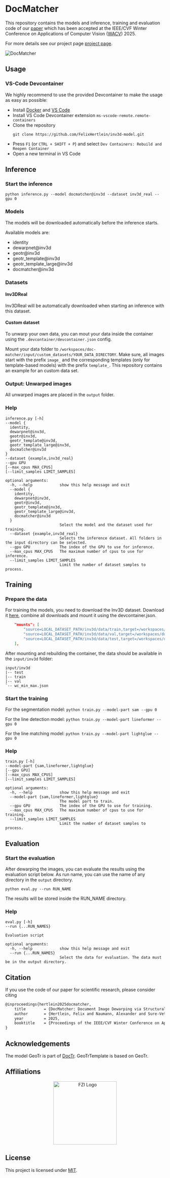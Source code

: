 # DocMatcher

This repository contains the models and inference, training and evaluation code of our [paper](https://felixhertlein.github.io/doc-matcher/) which has been accepted at the IEEE/CVF Winter Conference on Applications of Computer Vision ([WACV](https://wacv2025.thecvf.com/)) 2025.

For more details see our project page [project page](https://felixhertlein.github.io/doc-matcher/).

![DocMatcher](docs/overview.png)

## Usage

### VS-Code Devcontainer

We highly recommend to use the provided Devcontainer to make the usage as easy as possible:

- Install [Docker](https://www.docker.com/) and [VS Code](https://code.visualstudio.com/)
- Install VS Code Devcontainer extension `ms-vscode-remote.remote-containers`
- Clone the repository
  ```shell
  git clone https://github.com/FelixHertlein/inv3d-model.git
  ```
- Press `F1` (or `CTRL + SHIFT + P`) and select `Dev Containers: Rebuild and Reopen Container`
- Open a new terminal in VS Code

## Inference

### Start the inference

`python inference.py --model docmatcher@inv3d --dataset inv3d_real --gpu 0`

### Models

The models will be downloaded automatically before the inference starts.

Available models are:

- identity
- dewarpnet@inv3d
- geotr@inv3d
- geotr_template@inv3d
- geotr_template_large@inv3d
- docmatcher@inv3d

### Datasets

#### Inv3DReal

Inv3DReal will be automatically downloaded when starting an inference with this dataset.

#### Custom dataset

To unwarp your own data, you can mout your data inside the container using the `.devcontainer/devcontainer.json` config.

Mount your data folder to `/workspaces/doc-matcher/input/custom_datasets/YOUR_DATA_DIRECTORY`.
Make sure, all images start with the prefix `image_` and the corresponding templates (only for template-based models) with the prefix `template_`.
This repository contains an example for an custom data set.

### Output: Unwarped images

All unwarped images are placed in the `output` folder.

### Help

```
inference.py [-h]
--model {
  identity,
  dewarpnet@inv3d,
  geotr@inv3d,
  geotr_template@inv3d,
  geotr_template_large@inv3d,
  docmatcher@inv3d
}
--dataset {example,inv3d_real}
--gpu GPU
[--max_cpus MAX_CPUS]
[--limit_samples LIMIT_SAMPLES]

optional arguments:
  -h, --help            show this help message and exit
  --model {
    identity,
    dewarpnet@inv3d,
    geotr@inv3d,
    geotr_template@inv3d,
    geotr_template_large@inv3d,
    docmatcher@inv3d
  }
                        Select the model and the dataset used for training.
  --dataset {example,inv3d_real}
                        Selects the inference dataset. All folders in the input directory can be selected.
  --gpu GPU             The index of the GPU to use for inference.
  --max_cpus MAX_CPUS   The maximum number of cpus to use for inference.
  --limit_samples LIMIT_SAMPLES
                        Limit the number of dataset samples to process.
```

## Training

### Prepare the data

For training the models, you need to download the Inv3D dataset.
Download it [here](https://publikationen.bibliothek.kit.edu/1000161884), combine all downloads and mount it using the devcontainer.json.

```json
	"mounts": [
		"source=LOCAL_DATASET_PATH/inv3d/data/train,target=/workspaces/doc-matcher/input/inv3d/train,type=bind,consistency=cached,readOnly=true",
		"source=LOCAL_DATASET_PATH/inv3d/data/val,target=/workspaces/doc-matcher/input/inv3d/val,type=bind,consistency=cached,readOnly=true",
		"source=LOCAL_DATASET_PATH/inv3d/data/test,target=/workspaces/doc-matcher/input/inv3d/test,type=bind,consistency=cached,readOnly=true"
	],
```

After mounting and rebuilding the container, the data should be available in the `input/inv3d` folder:

```
input/inv3d
|-- test
|-- train
|-- val
`-- wc_min_max.json
```

### Start the training

For the segmentation model:
`python train.py --model-part sam --gpu 0`

For the line detection model:
`python train.py --model-part lineformer --gpu 0`

For the line matching model:
`python train.py --model-part lightglue --gpu 0`

### Help

```
train.py [-h]
--model-part {sam,lineformer,lightglue}
[--gpu GPU]
[--max_cpus MAX_CPUS]
[--limit_samples LIMIT_SAMPLES]

optional arguments:
  -h, --help            show this help message and exit
  --model-part {sam,lineformer,lightglue}
                        The model part to train.
  --gpu GPU             The index of the GPU to use for training.
  --max_cpus MAX_CPUS   The maximum number of cpus to use for training.
  --limit_samples LIMIT_SAMPLES
                        Limit the number of dataset samples to process.
```

## Evaluation

### Start the evaluation

After dewarping the images, you can evaluate the results using the evaluation script below.
As run name, you can use the name of any directory in the `output` directory.

`python eval.py --run RUN_NAME`

The results will be stored inside the RUN_NAME directory.

### Help

```
eval.py [-h]
--run {...RUN_NAMES}

Evaluation script

optional arguments:
  -h, --help            show this help message and exit
  --run {...RUN_NAMES}
                        Select the data for evaluation. The data must be in the output directory.
```

## Citation

If you use the code of our paper for scientific research, please consider citing

```latex
@inproceedings{hertlein2025docmatcher,
	title        = {DocMatcher: Document Image Dewarping via Structural and Textual Line Matching},
	author       = {Hertlein, Felix and Naumann, Alexander and Sure-Vetter, York},
	year         = 2025,
	booktitle    = {Proceedings of the IEEE/CVF Winter Conference on Applications of Computer Vision},
}
```

## Acknowledgements

The model GeoTr is part of [DocTr](https://github.com/fh2019ustc/DocTr). GeoTrTemplate is based on GeoTr.

## Affiliations

<p align="center">
    <img src="https://upload.wikimedia.org/wikipedia/de/thumb/4/44/Fzi_logo.svg/1200px-Fzi_logo.svg.png?raw=true" alt="FZI Logo" height="200"/>
</p>

## License

This project is licensed under [MIT](LICENSE).
